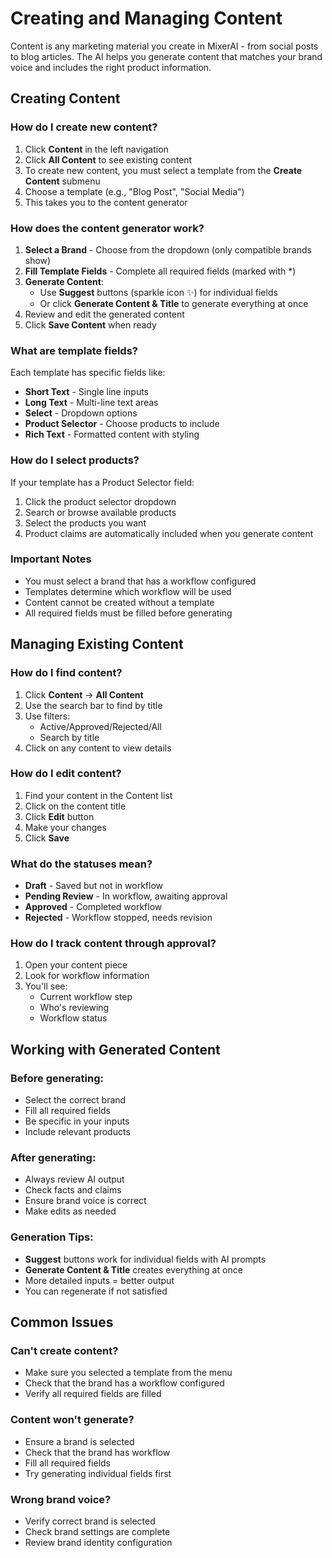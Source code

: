 # Creating and Managing Content

Content is any marketing material you create in MixerAI - from social posts to blog articles. The AI helps you generate content that matches your brand voice and includes the right product information.

## Creating Content

### How do I create new content?

1. Click **Content** in the left navigation
2. Click **All Content** to see existing content
3. To create new content, you must select a template from the **Create Content** submenu
4. Choose a template (e.g., "Blog Post", "Social Media")
5. This takes you to the content generator

### How does the content generator work?

1. **Select a Brand** - Choose from the dropdown (only compatible brands show)
2. **Fill Template Fields** - Complete all required fields (marked with *)
3. **Generate Content**:
   - Use **Suggest** buttons (sparkle icon ✨) for individual fields
   - Or click **Generate Content & Title** to generate everything at once
4. Review and edit the generated content
5. Click **Save Content** when ready

### What are template fields?

Each template has specific fields like:
- **Short Text** - Single line inputs
- **Long Text** - Multi-line text areas  
- **Select** - Dropdown options
- **Product Selector** - Choose products to include
- **Rich Text** - Formatted content with styling

### How do I select products?

If your template has a Product Selector field:
1. Click the product selector dropdown
2. Search or browse available products
3. Select the products you want
4. Product claims are automatically included when you generate content

### Important Notes

- You must select a brand that has a workflow configured
- Templates determine which workflow will be used
- Content cannot be created without a template
- All required fields must be filled before generating

## Managing Existing Content

### How do I find content?

1. Click **Content** → **All Content**
2. Use the search bar to find by title
3. Use filters:
   - Active/Approved/Rejected/All
   - Search by title
4. Click on any content to view details

### How do I edit content?

1. Find your content in the Content list
2. Click on the content title
3. Click **Edit** button
4. Make your changes
5. Click **Save**

### What do the statuses mean?

- **Draft** - Saved but not in workflow
- **Pending Review** - In workflow, awaiting approval
- **Approved** - Completed workflow
- **Rejected** - Workflow stopped, needs revision

### How do I track content through approval?

1. Open your content piece
2. Look for workflow information
3. You'll see:
   - Current workflow step
   - Who's reviewing
   - Workflow status

## Working with Generated Content

### Before generating:
- Select the correct brand
- Fill all required fields
- Be specific in your inputs
- Include relevant products

### After generating:
- Always review AI output
- Check facts and claims
- Ensure brand voice is correct
- Make edits as needed

### Generation Tips:
- **Suggest** buttons work for individual fields with AI prompts
- **Generate Content & Title** creates everything at once
- More detailed inputs = better output
- You can regenerate if not satisfied

## Common Issues

### Can't create content?
- Make sure you selected a template from the menu
- Check that the brand has a workflow configured
- Verify all required fields are filled

### Content won't generate?
- Ensure a brand is selected
- Check that the brand has workflow
- Fill all required fields
- Try generating individual fields first

### Wrong brand voice?
- Verify correct brand is selected
- Check brand settings are complete
- Review brand identity configuration